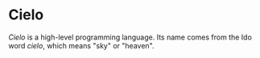 # Cielo

*Cielo* is a high-level programming language. Its name comes from the Ido word
*cielo*, which means "sky" or "heaven".

